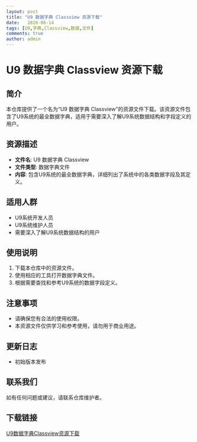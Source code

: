 ```yaml
---
layout: post
title: "U9 数据字典 Classview 资源下载"
date:   2020-06-14
tags: [U9,字典,Classview,数据,文件]
comments: true
author: admin
---
```

# U9 数据字典 Classview 资源下载

## 简介

本仓库提供了一个名为“U9 数据字典 Classview”的资源文件下载。该资源文件包含了U9系统的最全数据字典，适用于需要深入了解U9系统数据结构和字段定义的用户。

## 资源描述

- **文件名**: U9 数据字典 Classview
- **文件类型**: 数据字典文件
- **内容**: 包含U9系统的最全数据字典，详细列出了系统中的各类数据字段及其定义。

## 适用人群

- U9系统开发人员
- U9系统维护人员
- 需要深入了解U9系统数据结构的用户

## 使用说明

1. 下载本仓库中的资源文件。
2. 使用相应的工具打开数据字典文件。
3. 根据需要查找和参考U9系统的数据字段定义。

## 注意事项

- 请确保您有合法的使用权限。
- 本资源文件仅供学习和参考使用，请勿用于商业用途。

## 更新日志

- 初始版本发布

## 联系我们

如有任何问题或建议，请联系仓库维护者。

## 下载链接

[U9数据字典Classview资源下载](https://pan.quark.cn/s/e6ef0fe01dd1)